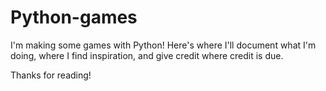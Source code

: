# Python-games

I'm making some games with Python! Here's where I'll document what I'm doing, where I find inspiration, and give credit where credit is due. 

Thanks for reading!
